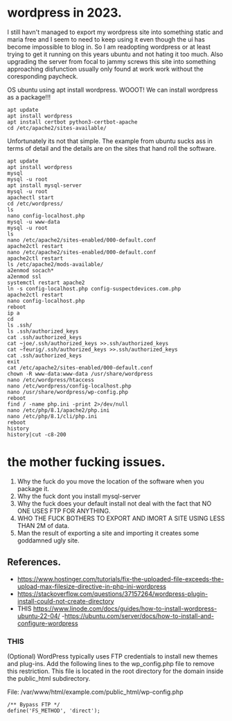 # wordpress in 2023.
I still havn't managed to export my wordpress site into something static and maria free and I seem to need to keep using it even though the ui has become impossible to blog in. So I am readopting wordpress or at least trying to get it running on this years ubuntu and not hating it too much. Also upgrading the server from focal to jammy screws this site into something approaching disfunction usually only found at work work without the coresponding paycheck. 



OS ubuntu using apt install wordpress. 
WOOOT! We can install wordpress as a package!!!

```
apt update
apt install wordpress
apt install certbot python3-certbot-apache
cd /etc/apache2/sites-available/
```
Unfortunately its not that simple. The example from ubuntu sucks ass in terms of detail and the details are on the sites that hand roll the software. 

```
apt update
apt install wordpress
mysql
mysql -u root
apt install mysql-server
mysql -u root
apachectl start
cd /etc/wordpress/
ls
nano config-localhost.php
mysql -u www-data
mysql -u root
ls
nano /etc/apache2/sites-enabled/000-default.conf
apache2ctl restart
nano /etc/apache2/sites-enabled/000-default.conf
apache2ctl restart
ls /etc/apache2/mods-available/
a2enmod socach*
a2enmod ssl
systemctl restart apache2
ln -s config-localhost.php config-suspectdevices.com.php
apache2ctl restart
nano config-localhost.php
reboot
ip a
cd
ls .ssh/
ls .ssh/authorized_keys
cat .ssh/authorized_keys
cat ~joe/.ssh/authorized_keys >>.ssh/authorized_keys
cat ~feurig/.ssh/authorized_keys >>.ssh/authorized_keys
cat .ssh/authorized_keys
exit
cat /etc/apache2/sites-enabled/000-default.conf
chown -R www-data:www-data /usr/share/wordpress
nano /etc/wordpress/htaccess
nano /etc/wordpress/config-localhost.php
nano /usr/share/wordpress/wp-config.php
reboot
find / -name php.ini -print 2>/dev/null
nano /etc/php/8.1/apache2/php.ini
nano /etc/php/8.1/cli/php.ini
reboot
history
history|cut -c8-200
```

# the mother fucking issues.
1. Why the fuck do you move the location of the software when you package it.
2. Why the fuck dont you install mysql-server
3. Why the fuck does your default install not deal with the fact that NO ONE USES FTP FOR ANYTHING.
4. WHO THE FUCK BOTHERS TO EXPORT AND IMORT A SITE USING LESS THAN 2M of data.
5. Man the result of exporting a site and importing it creates some goddamned ugly site.

## References.

- https://www.hostinger.com/tutorials/fix-the-uploaded-file-exceeds-the-upload-max-filesize-directive-in-php-ini-wordpress
- https://stackoverflow.com/questions/37157264/wordpress-plugin-install-could-not-create-directory
- THIS https://www.linode.com/docs/guides/how-to-install-wordpress-ubuntu-22-04/
-https://ubuntu.com/server/docs/how-to-install-and-configure-wordpress

### THIS
(Optional) WordPress typically uses FTP credentials to install new themes and plug-ins. Add the following lines to the wp_config.php file to remove this restriction. This file is located in the root directory for the domain inside the public_html subdirectory.


File: /var/www/html/example.com/public_html/wp-config.php
```
/** Bypass FTP */
define('FS_METHOD', 'direct');
```